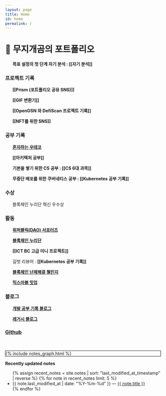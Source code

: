 ```yaml
---
layout: page
title: Home
id: home
permalink: /
---
```


# 🌈 무지개곰의 포트폴리오
<div>
  <ul style="font-weight: bold">목표 설정의 첫 단계 자기 분석 : 
    <span style="font-weight: bold">[[자기 분석]]</span>
  </ul>
  <h3> 프로젝트 기록 </h3>
    <ul style="font-weight: bold">
	    <span style="font-weight: bold">[[Prism (포트폴리오 공유 SNS)]]</span>
    </ul>
    <ul style="font-weight: bold">
	    <span style="font-weight: bold">[[GIF 변환기]]</span>
    </ul>
    <ul style="font-weight: bold">
	    <span style="font-weight: bold">[[OpenGSN 와 DefiScan 프로젝트 기록]]</span>
    </ul>
    <ul style="font-weight: bold">
	    <span style="font-weight: bold">[[NFT를 위한 SNS]]</span>
    </ul>
    <h3> 공부 기록 </h3>
  <ul>
  <span style="font-weight: bold"><a href="https://www.youtube.com/channel/UCz7xhiKgrdhwFRxfvpnUriw">혼자하는 우테코</a></span>
  </ul>
  <ul>
  <span style="font-weight: bold">[[아키텍처 공부]]</span>
  </ul>
  <ul style="font-weight: bold">기본을 쌓기 위한 CS 공부 : 
    <span style="font-weight: bold">[[CS 6대 과목]]</span>
  </ul>
  <ul style="font-weight: bold">무중단 배포를 위한 쿠버네티스 공부 : 
    <span style="font-weight: bold">[[Kubernetes 공부 기록]]</span>
  </ul>
  <h3>수상</h3>
	  <ul>블록체인 누리단 혁신 우수상</ul>
  <h3>활동</h3>
	  <ul><span style="font-weight: bold"><a href="https://rainbow96bear.tistory.com/entry/%EC%84%9C%ED%8F%AC%ED%84%B0%EC%A6%88-%EC%9C%84%ED%8D%BC%EB%B8%94%EB%A6%AD-%EC%84%9C%ED%8F%AC%ED%84%B0%EC%A6%88-%EB%B0%9C%EB%8C%80%EC%8B%9D">위퍼블릭(DAO) 서포터즈</a></span>
	  </ul>
	  <ul><span style="font-weight: bold"><a href="https://rainbow96bear.tistory.com/entry/%EC%B2%B4%ED%97%98%EB%8B%A8-2023-%EB%B8%94%EB%A1%9D%EC%B2%B4%EC%9D%B8-%EB%88%84%EB%A6%AC%EB%8B%A8-%EB%A6%AC%EC%82%AC%EC%9D%B4%ED%81%B4-%EB%A0%9B%EC%A0%80-%EC%B2%B4%ED%97%98-%ED%9B%84%EA%B8%B0">블록체인 누리단</a></span></ul>
	  <ul>
		  <span style="font-weight: bold">[[ICT BC 고급 미니 프로젝트]]</span>
	  </ul>
	  <ul>길벗 리뷰어 : <span style="font-weight: bold">[[Kubernetes 공부 기록]]</span></ul>
	  <ul>
		  <span style="font-weight: bold"><a href="https://rainbow96bear.tistory.com/entry/%EA%B2%BD%EC%A7%84-%EB%8C%80%ED%9A%8C-%EB%B8%94%EB%A1%9D%EC%B2%B4%EC%9D%B8-%EB%82%9C%EC%A0%9C%ED%95%B4%EA%B2%B0-%EC%B1%8C%EB%A6%B0%EC%A7%80-%EC%A7%80%EC%9B%90">블록체인 난제해결 첼린지</a></span>
	  </ul>
	  <ul><span style="font-weight: bold"><a href="https://rainbow96bear.tistory.com/entry/%ED%9B%84%EA%B8%B0-%EB%AF%B9%EC%8A%A4%EB%A7%88%EB%B8%94-%EB%B0%8B%EC%97%85-%ED%9B%84%EA%B8%B0-mixmarvel-meet-up">믹스마블 밋업</a></span></ul>
  <h3> 블로그 </h3>
   <ul><span style="font-weight: bold"><a href="https://rainbow96bear.tistory.com/">개발 공부 기록 블로그</a></span></ul>
   <ul><span style="font-weight: bold"><a href="https://creal-news.tistory.com/">레거시 블로그</a></span></ul>
   <h3><span style="font-weight: bold"><a href="https://github.com/rainbow96bear">Github</a></span></h3>
   <br>
   <br>
</div>


<div class="graph_background">
  <div>{% include notes_graph.html %}</div>
</div>

<strong>Recently updated notes</strong>

<ul>
  {% assign recent_notes = site.notes | sort: "last_modified_at_timestamp" | reverse %}
  {% for note in recent_notes limit: 5 %}
    <li>
      {{ note.last_modified_at | date: "%Y-%m-%d" }} — <a class="internal-link" href="{{ note.url }}">{{ note.title }}</a>
    </li>
  {% endfor %}
</ul>

<style>
  .wrapper {
    max-width: 46em;
  }
  .graph_background {
    border: 1px solid black;
  }
</style>
